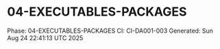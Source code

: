 # 04-EXECUTABLES-PACKAGES
Phase: 04-EXECUTABLES-PACKAGES
CI: CI-DA001-003
Generated: Sun Aug 24 22:41:13 UTC 2025
